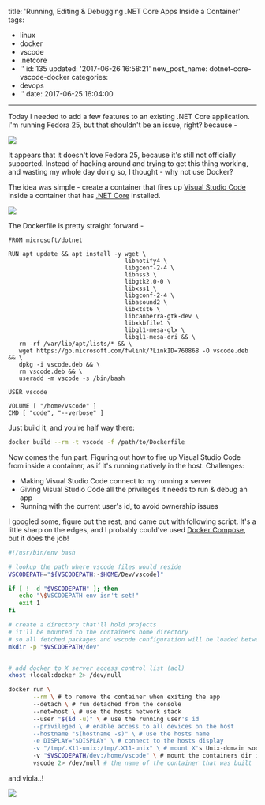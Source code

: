 title: 'Running, Editing & Debugging .NET Core Apps Inside a Container'
tags:
  - linux
  - docker
  - vscode
  - .netcore
  - ''
id: 135
updated: '2017-06-26 16:58:21'
new_post_name: dotnet-core-vscode-docker
categories:
  - devops
  - ''
date: 2017-06-25 16:04:00
---

Today I needed to add a few features to an existing .NET Core application. I'm running Fedora 25, but that shouldn't be an issue, right? because -

![](/images/2017/06/ms_love_linux.jpg)

It appears that it doesn't love Fedora 25, because it's still not officially supported. Instead of hacking around and trying to get this thing working, and wasting my whole day doing so, I thought - why not use Docker?

The idea was simple - create a container that fires up [Visual Studio Code](https://code.visualstudio.com/) inside a container that has [.NET Core](https://www.microsoft.com/net/core) installed.

![](/images/2017/06/docker-net.png)

<!-- more -->

The Dockerfile is pretty straight forward - 

```docker
FROM microsoft/dotnet

RUN apt update && apt install -y wget \
                                 libnotify4 \
                                 libgconf-2-4 \
                                 libnss3 \
                                 libgtk2.0-0 \
                                 libxss1 \
                                 libgconf-2-4 \
                                 libasound2 \
                                 libxtst6 \
                                 libcanberra-gtk-dev \
                                 libxkbfile1 \
                                 libgl1-mesa-glx \
                                 libgl1-mesa-dri && \
   rm -rf /var/lib/apt/lists/* && \
   wget https://go.microsoft.com/fwlink/?LinkID=760868 -O vscode.deb && \
   dpkg -i vscode.deb && \
   rm vscode.deb && \
   useradd -m vscode -s /bin/bash

USER vscode

VOLUME [ "/home/vscode" ]
CMD [ "code", "--verbose" ]
```

Just build it, and you're half way there:
```bash
docker build --rm -t vscode -f /path/to/Dockerfile
```

Now comes the fun part. Figuring out how to fire up Visual Studio Code from inside a container, as if it's running natively in the host. Challenges:
- Making Visual Studio Code connect to my running x server
- Giving Visual Studio Code all the privileges it needs to run & debug an app
- Running with the current user's id, to avoid ownership issues

I googled some, figure out the rest, and came out with following script. It's a little sharp on the edges, and I probably could've used [Docker Compose](https://docs.docker.com/compose/), but it does the job! 

```bash
#!/usr/bin/env bash

# lookup the path where vscode files would reside
VSCODEPATH="${VSCODEPATH:-$HOME/Dev/vscode}"

if [ ! -d "$VSCODEPATH" ]; then
   echo "\$VSCODEPATH env isn't set!"
   exit 1
fi

# create a directory that'll hold projects
# it'll be mounted to the containers home directory
# so all fetched packages and vscode configuration will be loaded between sessions
mkdir -p "$VSCODEPATH/dev"


# add docker to X server access control list (acl)
xhost +local:docker 2> /dev/null

docker run \
       --rm \ # to remove the container when exiting the app
       --detach \ # run detached from the console
       --net=host \ # use the hosts network stack
       --user "$(id -u)" \ # use the running user's id
       --privileged \ # enable access to all devices on the host
       --hostname "$(hostname -s)" \ # use the hosts name
       -e DISPLAY="$DISPLAY" \ # connect to the hosts display
       -v "/tmp/.X11-unix:/tmp/.X11-unix" \ # mount X's Unix-domain socket.
       -v "$VSCODEPATH/dev:/home/vscode" \ # mount the containers dir in the host
       vscode 2> /dev/null # the name of the container that was built
```

and viola..!

![](/images/2017/06/hello_world.png)